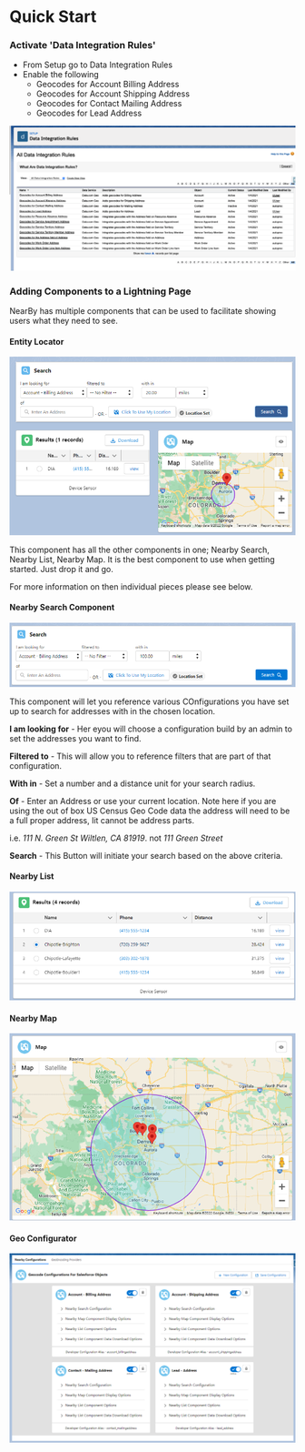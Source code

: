 # Quick Start

### Activate 'Data Integration Rules'

- From Setup go to Data Integration Rules
- Enable the following
    - Geocodes for Account Billing Address
    - Geocodes for Account Shipping Address
    - Geocodes for Contact Mailing Address
    - Geocodes for Lead Address

![Data Integration Rules](/docs/images/data_integration_rules.png)

### Adding Components to a Lightning Page

NearBy has multiple components that can be used to facilitate showing users what they need to see.

#### Entity Locator 

![Entity Locator Component](/docs/images/qsg-entity-locator-image.png)

This component has all the other components in one; Nearby Search, Nearby List, Nearby Map. It is the best component to use when getting started. Just drop it and go.

For more information on then individual pieces please see below.

#### Nearby Search Component

![Entity Locator Component](/docs/images/qsg-nearby-search.png)

This component will let you reference various COnfigurations you have set up to search for addresses with in the chosen location.

**I am looking for** -  Her eyou will choose a configuration build by an admin to set the addresses you want to find.

**Filtered to** - This will allow you to reference filters that are part of that configuration.

**With in** -  Set a number and a distance unit for your search radius.

**Of** -  Enter an Address or use your current location. Note here if you are using the out of box US Census Geo Code data the address will need to be a full proper address, Iit cannot be address parts.

i.e. *111 N. Green St Wiltlen, CA 81919*. not *111 Green Street*

**Search** - This Button will initiate your search based on the above criteria. 

#### Nearby List

![Entity Locator Component](/docs/images/qsg-nearby-list.png)

#### Nearby Map

![Entity Locator Component](/docs/images/qsg-nearby-map.png)


#### Geo Configurator

![Entity Locator Component](/docs/images/qsg-geo-configurator.png)
